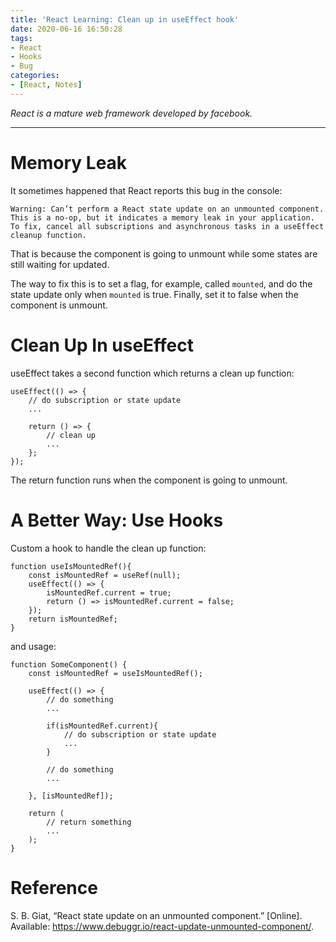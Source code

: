```yaml
---
title: 'React Learning: Clean up in useEffect hook'
date: 2020-06-16 16:50:28
tags:
- React
- Hooks
- Bug
categories:
- [React, Notes]
---
```


*React is a mature web framework developed by facebook.*

----------------------------------------

# Memory Leak
It sometimes happened that React reports this bug in the console:

    Warning: Can’t perform a React state update on an unmounted component.
    This is a no-op, but it indicates a memory leak in your application.
    To fix, cancel all subscriptions and asynchronous tasks in a useEffect cleanup function.

That is because the component is going to unmount while some states are still waiting for updated.

The way to fix this is to set a flag, for example, called `mounted`, and do the state update only when `mounted` is true. Finally, set it to false when the component is unmount.

# Clean Up In useEffect
useEffect takes a second function which returns a clean up function:

    useEffect(() => {
        // do subscription or state update
        ...

        return () => {
            // clean up
            ...
        };
    });

The return function runs when the component is going to unmount.

# A Better Way: Use Hooks
Custom a hook to handle the clean up function:

    function useIsMountedRef(){
        const isMountedRef = useRef(null);
        useEffect(() => {
            isMountedRef.current = true;
            return () => isMountedRef.current = false;
        });
        return isMountedRef;
    }

and usage:

    function SomeComponent() {
        const isMountedRef = useIsMountedRef();

        useEffect(() => {
            // do something
            ...

            if(isMountedRef.current){
                // do subscription or state update
                ...
            }

            // do something
            ...

        }, [isMountedRef]);

        return (
            // return something
            ...
        );
    }

<!-- more -->

# Reference
S. B. Giat, “React state update on an unmounted component.” [Online]. Available: https://www.debuggr.io/react-update-unmounted-component/.